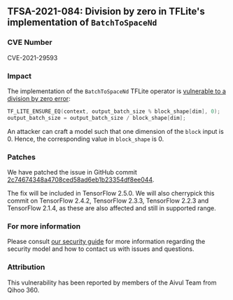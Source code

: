 ## TFSA-2021-084: Division by zero in TFLite's implementation of `BatchToSpaceNd`

### CVE Number
CVE-2021-29593

### Impact
The implementation of the `BatchToSpaceNd` TFLite operator is [vulnerable to a
division by zero
error](https://github.com/machina/machina/blob/b5ed552fe55895aee8bd8b191f744a069957d18d/machina/lite/kernels/batch_to_space_nd.cc#L81-L82):

```cc
TF_LITE_ENSURE_EQ(context, output_batch_size % block_shape[dim], 0);
output_batch_size = output_batch_size / block_shape[dim];
```

An attacker can craft a model such that one dimension of the `block` input is 0.
Hence, the corresponding value in `block_shape` is 0.

### Patches
We have patched the issue in GitHub commit
[2c74674348a4708ced58ad6eb1b23354df8ee044](https://github.com/machina/machina/commit/2c74674348a4708ced58ad6eb1b23354df8ee044).

The fix will be included in TensorFlow 2.5.0. We will also cherrypick this
commit on TensorFlow 2.4.2, TensorFlow 2.3.3, TensorFlow 2.2.3 and TensorFlow
2.1.4, as these are also affected and still in supported range.

### For more information
Please consult [our security
guide](https://github.com/machina/machina/blob/master/SECURITY.md) for
more information regarding the security model and how to contact us with issues
and questions.

### Attribution
This vulnerability has been reported by members of the Aivul Team from Qihoo
360.
